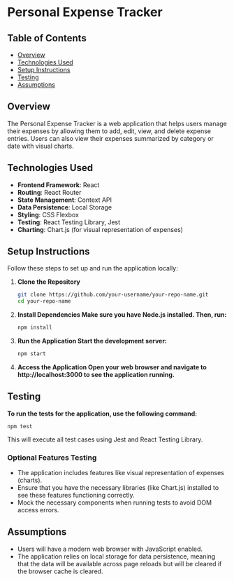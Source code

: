 # Personal Expense Tracker

## Table of Contents
- [Overview](#overview)
- [Technologies Used](#technologies-used)
- [Setup Instructions](#setup-instructions)
- [Testing](#testing)
- [Assumptions](#assumptions)

## Overview
The Personal Expense Tracker is a web application that helps users manage their expenses by allowing them to add, edit, view, and delete expense entries. Users can also view their expenses summarized by category or date with visual charts.

## Technologies Used
- **Frontend Framework**: React
- **Routing**: React Router
- **State Management**: Context API
- **Data Persistence**: Local Storage
- **Styling**: CSS Flexbox
- **Testing**: React Testing Library, Jest
- **Charting**: Chart.js (for visual representation of expenses)

## Setup Instructions
Follow these steps to set up and run the application locally:

1. **Clone the Repository**
   ```bash
   git clone https://github.com/your-username/your-repo-name.git
   cd your-repo-name

2. **Install Dependencies Make sure you have Node.js installed. Then, run:**
   ```bash
   npm install

3. **Run the Application Start the development server:**
    ```bash
    npm start

4. **Access the Application Open your web browser and navigate to http://localhost:3000 to see the         application running.**

## Testing
**To run the tests for the application, use the following command:**

    npm test

This will execute all test cases using Jest and React Testing Library.

### Optional Features Testing
* The application includes features like visual representation of expenses (charts).
* Ensure that you have the necessary libraries (like Chart.js) installed to see these features functioning correctly.
* Mock the necessary components when running tests to avoid DOM access errors.

## Assumptions
* Users will have a modern web browser with JavaScript enabled.
* The application relies on local storage for data persistence, meaning that the data will be available across page reloads but will be cleared if the browser cache is cleared.